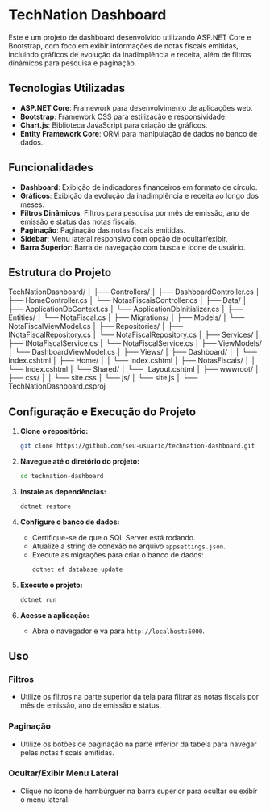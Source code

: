 # TechNation Dashboard

Este é um projeto de dashboard desenvolvido utilizando ASP.NET Core e Bootstrap, com foco em exibir informações de notas fiscais emitidas, incluindo gráficos de evolução da inadimplência e receita, além de filtros dinâmicos para pesquisa e paginação.

## Tecnologias Utilizadas

- **ASP.NET Core**: Framework para desenvolvimento de aplicações web.
- **Bootstrap**: Framework CSS para estilização e responsividade.
- **Chart.js**: Biblioteca JavaScript para criação de gráficos.
- **Entity Framework Core**: ORM para manipulação de dados no banco de dados.

## Funcionalidades

- **Dashboard**: Exibição de indicadores financeiros em formato de círculo.
- **Gráficos**: Exibição da evolução da inadimplência e receita ao longo dos meses.
- **Filtros Dinâmicos**: Filtros para pesquisa por mês de emissão, ano de emissão e status das notas fiscais.
- **Paginação**: Paginação das notas fiscais emitidas.
- **Sidebar**: Menu lateral responsivo com opção de ocultar/exibir.
- **Barra Superior**: Barra de navegação com busca e ícone de usuário.

## Estrutura do Projeto

TechNationDashboard/
│
├── Controllers/
│ ├── DashboardController.cs
│ ├── HomeController.cs
│ └── NotasFiscaisController.cs
│
├── Data/
│ ├── ApplicationDbContext.cs
│ └── ApplicationDbInitializer.cs
│
├── Entities/
│ └── NotaFiscal.cs
│
├── Migrations/
│
├── Models/
│ └── NotaFiscalViewModel.cs
│
├── Repositories/
│ ├── INotaFiscalRepository.cs
│ └── NotaFiscalRepository.cs
│
├── Services/
│ ├── INotaFiscalService.cs
│ └── NotaFiscalService.cs
│
├── ViewModels/
│ └── DashboardViewModel.cs
│
├── Views/
│ ├── Dashboard/
│ │ └── Index.cshtml
│ ├── Home/
│ │ └── Index.cshtml
│ ├── NotasFiscais/
│ │ └── Index.cshtml
│ └── Shared/
│ └── _Layout.cshtml
│
├── wwwroot/
│ ├── css/
│ │ └── site.css
│ └── js/
│ └── site.js
│
└── TechNationDashboard.csproj


## Configuração e Execução do Projeto

1. **Clone o repositório:**
    ```sh
    git clone https://github.com/seu-usuario/technation-dashboard.git
    ```

2. **Navegue até o diretório do projeto:**
    ```sh
    cd technation-dashboard
    ```

3. **Instale as dependências:**
    ```sh
    dotnet restore
    ```

4. **Configure o banco de dados:**
    - Certifique-se de que o SQL Server está rodando.
    - Atualize a string de conexão no arquivo `appsettings.json`.
    - Execute as migrações para criar o banco de dados:
      ```sh
      dotnet ef database update
      ```

5. **Execute o projeto:**
    ```sh
    dotnet run
    ```

6. **Acesse a aplicação:**
    - Abra o navegador e vá para `http://localhost:5000`.

## Uso

### Filtros

- Utilize os filtros na parte superior da tela para filtrar as notas fiscais por mês de emissão, ano de emissão e status.

### Paginação

- Utilize os botões de paginação na parte inferior da tabela para navegar pelas notas fiscais emitidas.

### Ocultar/Exibir Menu Lateral

- Clique no ícone de hambúrguer na barra superior para ocultar ou exibir o menu lateral.

